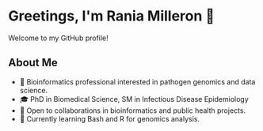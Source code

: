 # Greetings, I'm Rania Milleron 👋
Welcome to my GitHub profile!

## About Me
- 🧬 Bioinformatics professional interested in pathogen genomics and data science.
- 🎓 PhD in Biomedical Science, SM in Infectious Disease Epidemiology
- 💼 Open to collaborations in bioinformatics and public health projects.
- 🌱 Currently learning Bash and R for genomics analysis.
